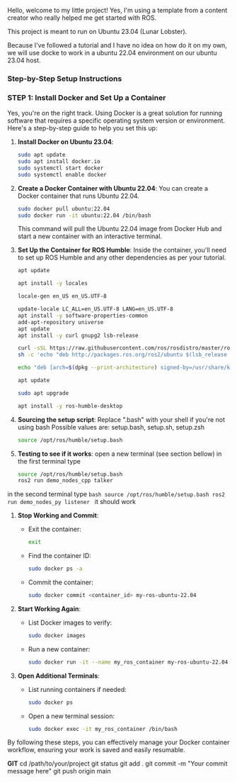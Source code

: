 Hello, welcome to my little project! Yes, I'm using a template from a content creator who really helped me get started with ROS.

This project is meant to run on Ubuntu 23.04 (Lunar Lobster).

Because I've followed a tutorial and I have no idea on how do it on my own, we will use docke to work in a ubuntu 22.04 environment on our ubuntu 23.04 host.

### Step-by-Step Setup Instructions

### STEP 1: Install Docker and Set Up a Container
Yes, you're on the right track. Using Docker is a great solution for running software that requires a specific operating system version or environment. Here's a step-by-step guide to help you set this up:

1. **Install Docker on Ubuntu 23.04**:
   ```bash
   sudo apt update
   sudo apt install docker.io
   sudo systemctl start docker
   sudo systemctl enable docker
   ```

2. **Create a Docker Container with Ubuntu 22.04**:
   You can create a Docker container that runs Ubuntu 22.04.

   ```bash
   sudo docker pull ubuntu:22.04
   sudo docker run -it ubuntu:22.04 /bin/bash
   ```

   This command will pull the Ubuntu 22.04 image from Docker Hub and start a new container with an interactive terminal.

3. **Set Up the Container for ROS Humble**:
   Inside the container, you'll need to set up ROS Humble and any other dependencies as per your tutorial.

   ```bash
   apt update

   apt install -y locales

   locale-gen en_US en_US.UTF-8

   update-locale LC_ALL=en_US.UTF-8 LANG=en_US.UTF-8
   apt install -y software-properties-common
   add-apt-repository universe
   apt update
   apt install -y curl gnupg2 lsb-release

   curl -sSL https://raw.githubusercontent.com/ros/rosdistro/master/ros.asc | apt-key add -
   sh -c 'echo "deb http://packages.ros.org/ros2/ubuntu $(lsb_release -cs) main" > /etc/apt/sources.list.d/ros2-latest.list'

   echo "deb [arch=$(dpkg --print-architecture) signed-by=/usr/share/keyrings/ros-archive-keyring.gpg] http://packages.ros.org/ros2/ubuntu $(. /etc/os-release && echo $UBUNTU_CODENAME) main" | tee /etc/apt/sources.list.d/ros2.list > /dev/null

   apt update

   sudo apt upgrade

   apt install -y ros-humble-desktop
   ```
4. **Sourcing the setup script**:
Replace ".bash" with your shell if you're not using bash
Possible values are: setup.bash, setup.sh, setup.zsh
    ```bash
    source /opt/ros/humble/setup.bash
    ```
4. **Testing to see if it works**:
open a new terminal (see section bellow)
in the first terminal type
    ```bash
    source /opt/ros/humble/setup.bash
    ros2 run demo_nodes_cpp talker
    ```
in the second terminal type
    ```bash
    source /opt/ros/humble/setup.bash
    ros2 run demo_nodes_py listener
    ```
it should work







1. **Stop Working and Commit**:

   - Exit the container:

     ```bash
     exit
     ```

   - Find the container ID:

     ```bash
     sudo docker ps -a
     ```

   - Commit the container:

     ```bash
     sudo docker commit <container_id> my-ros-ubuntu-22.04
     ```

2. **Start Working Again**:

   - List Docker images to verify:

     ```bash
     sudo docker images
     ```

   - Run a new container:

     ```bash
     sudo docker run -it --name my_ros_container my-ros-ubuntu-22.04 /bin/bash
     ```

3. **Open Additional Terminals**:

   - List running containers if needed:

     ```bash
     sudo docker ps
     ```

   - Open a new terminal session:

     ```bash
     sudo docker exec -it my_ros_container /bin/bash
     ```

By following these steps, you can effectively manage your Docker container workflow, ensuring your work is saved and easily resumable.

**GIT**
cd /path/to/your/project
git status
git add .
git commit -m "Your commit message here"
git push origin main
